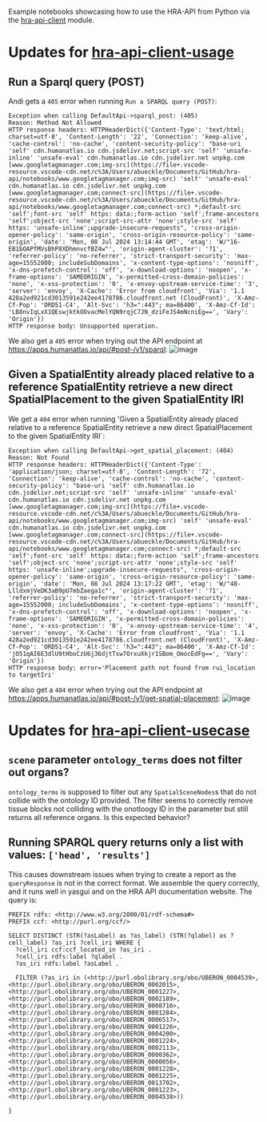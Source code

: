 Example notebooks showcasing how to use the HRA-API from Python via the [hra-api-client](https://pypi.org/project/hra-api-client/) module.

# Updates for [hra-api-client-usage](hra-api-client-usage)

## Run a Sparql query (POST) 
Andi gets a `405` error when running `Run a SPARQL query (POST)`:
```
Exception when calling DefaultApi->sparql_post: (405)
Reason: Method Not Allowed
HTTP response headers: HTTPHeaderDict({'Content-Type': 'text/html; charset=utf-8', 'Content-Length': '22', 'Connection': 'keep-alive', 'cache-control': 'no-cache', 'content-security-policy': "base-uri 'self' cdn.humanatlas.io cdn.jsdelivr.net;script-src 'self' 'unsafe-inline' 'unsafe-eval' cdn.humanatlas.io cdn.jsdelivr.net unpkg.com [www.googletagmanager.com;img-src](https://file+.vscode-resource.vscode-cdn.net/c%3A/Users/abueckle/Documents/GitHub/hra-api/notebooks/www.googletagmanager.com;img-src) 'self' 'unsafe-eval' cdn.humanatlas.io cdn.jsdelivr.net unpkg.com [www.googletagmanager.com;connect-src](https://file+.vscode-resource.vscode-cdn.net/c%3A/Users/abueckle/Documents/GitHub/hra-api/notebooks/www.googletagmanager.com;connect-src) *;default-src 'self';font-src 'self' https: data:;form-action 'self';frame-ancestors 'self';object-src 'none';script-src-attr 'none';style-src 'self' https: 'unsafe-inline';upgrade-insecure-requests", 'cross-origin-opener-policy': 'same-origin', 'cross-origin-resource-policy': 'same-origin', 'date': 'Mon, 08 Jul 2024 13:14:44 GMT', 'etag': 'W/"16-EB1bOAPfMVsBhP8XDhmnvcfBZ4w"', 'origin-agent-cluster': '?1', 'referrer-policy': 'no-referrer', 'strict-transport-security': 'max-age=15552000; includeSubDomains', 'x-content-type-options': 'nosniff', 'x-dns-prefetch-control': 'off', 'x-download-options': 'noopen', 'x-frame-options': 'SAMEORIGIN', 'x-permitted-cross-domain-policies': 'none', 'x-xss-protection': '0', 'x-envoy-upstream-service-time': '3', 'server': 'envoy', 'X-Cache': 'Error from cloudfront', 'Via': '1.1 428a2ed921cd3013591e242ee4178786.cloudfront.net (CloudFront)', 'X-Amz-Cf-Pop': 'ORD51-C4', 'Alt-Svc': 'h3=":443"; ma=86400', 'X-Amz-Cf-Id': 'LB8nvIqLxX1QEswjktkOOvacMelYQN9rqjC7JN_dziFeJS4mNcniEg==', 'Vary': 'Origin'})
HTTP response body: Unsupported operation.
```

We also get a `405` error when trying out the API endpoint at https://apps.humanatlas.io/api/#post-/v1/sparql: 
![image](https://github.com/x-atlas-consortia/hra-api/assets/22821046/8748ca12-f1e0-4b39-83e2-e68819472e13)



## Given a SpatialEntity already placed relative to a reference SpatialEntity retrieve a new direct SpatialPlacement to the given SpatialEntity IRI
We get a `404` error when running 'Given a SpatialEntity already placed relative to a reference SpatialEntity retrieve a new direct SpatialPlacement to the given SpatialEntity IRI`:
```
Exception when calling DefaultApi->get_spatial_placement: (404)
Reason: Not Found
HTTP response headers: HTTPHeaderDict({'Content-Type': 'application/json; charset=utf-8', 'Content-Length': '72', 'Connection': 'keep-alive', 'cache-control': 'no-cache', 'content-security-policy': "base-uri 'self' cdn.humanatlas.io cdn.jsdelivr.net;script-src 'self' 'unsafe-inline' 'unsafe-eval' cdn.humanatlas.io cdn.jsdelivr.net unpkg.com [www.googletagmanager.com;img-src](https://file+.vscode-resource.vscode-cdn.net/c%3A/Users/abueckle/Documents/GitHub/hra-api/notebooks/www.googletagmanager.com;img-src) 'self' 'unsafe-eval' cdn.humanatlas.io cdn.jsdelivr.net unpkg.com [www.googletagmanager.com;connect-src](https://file+.vscode-resource.vscode-cdn.net/c%3A/Users/abueckle/Documents/GitHub/hra-api/notebooks/www.googletagmanager.com;connect-src) *;default-src 'self';font-src 'self' https: data:;form-action 'self';frame-ancestors 'self';object-src 'none';script-src-attr 'none';style-src 'self' https: 'unsafe-inline';upgrade-insecure-requests", 'cross-origin-opener-policy': 'same-origin', 'cross-origin-resource-policy': 'same-origin', 'date': 'Mon, 08 Jul 2024 13:17:22 GMT', 'etag': 'W/"48-LlldxmjVeDK3aB9pU7mbZaega1c"', 'origin-agent-cluster': '?1', 'referrer-policy': 'no-referrer', 'strict-transport-security': 'max-age=15552000; includeSubDomains', 'x-content-type-options': 'nosniff', 'x-dns-prefetch-control': 'off', 'x-download-options': 'noopen', 'x-frame-options': 'SAMEORIGIN', 'x-permitted-cross-domain-policies': 'none', 'x-xss-protection': '0', 'x-envoy-upstream-service-time': '4', 'server': 'envoy', 'X-Cache': 'Error from cloudfront', 'Via': '1.1 428a2ed921cd3013591e242ee4178786.cloudfront.net (CloudFront)', 'X-Amz-Cf-Pop': 'ORD51-C4', 'Alt-Svc': 'h3=":443"; ma=86400', 'X-Amz-Cf-Id': 'jO51qAI6E3dlU9tHboCzU6j36djtTsw7OrxuXkjr1SBom_OmocEdFg==', 'Vary': 'Origin'})
HTTP response body: error='Placement path not found from rui_location to targetIri'
```

We also get a `404` error when trying out the API endpoint at https://apps.humanatlas.io/api/#post-/v1/get-spatial-placement: 
![image](https://github.com/x-atlas-consortia/hra-api/assets/22821046/0e4de29e-1f9b-4241-913f-4245cc394cae)

# Updates for [hra-api-client-usecase](hra-api-client-usecase)

## `scene` parameter `ontology_terms` does not filter out organs?
`ontology_terms` is supposed to filter out any `SpatialSceneNodes`s that do not collide with the ontology ID provided. The filter seems to correctly remove tissue blocks not colliding with the onotloogy ID in the parameter but still returns all reference organs. Is this expected behavior?

## Running SPARQL query returns only a list with values: `['head', 'results']`
This causes downstream issues when trying to create a report as the `queryResponse` is not in the correct format. We assemble the query correctly, and it runs well in yasgui and on the HRA API documentation website. The query is:
```PREFIX rdf: <http://www.w3.org/1999/02/22-rdf-syntax-ns#>
PREFIX rdfs: <http://www.w3.org/2000/01/rdf-schema#>
PREFIX ccf: <http://purl.org/ccf/>

SELECT DISTINCT (STR(?asLabel) as ?as_label) (STR(?qlabel) as ?cell_label) ?as_iri ?cell_iri WHERE {
  ?cell_iri ccf:ccf_located_in ?as_iri .
  ?cell_iri rdfs:label ?qlabel .
  ?as_iri rdfs:label ?asLabel .

  FILTER (?as_iri in (<http://purl.obolibrary.org/obo/UBERON_0004539>, <http://purl.obolibrary.org/obo/UBERON_0002015>, <http://purl.obolibrary.org/obo/UBERON_0001227>, <http://purl.obolibrary.org/obo/UBERON_0002189>, <http://purl.obolibrary.org/obo/UBERON_0008716>, <http://purl.obolibrary.org/obo/UBERON_0001284>, <http://purl.obolibrary.org/obo/UBERON_0006517>, <http://purl.obolibrary.org/obo/UBERON_0001226>, <http://purl.obolibrary.org/obo/UBERON_0004200>, <http://purl.obolibrary.org/obo/UBERON_0001224>, <http://purl.obolibrary.org/obo/UBERON_0002113>, <http://purl.obolibrary.org/obo/UBERON_0000362>, <http://purl.obolibrary.org/obo/UBERON_0000056>, <http://purl.obolibrary.org/obo/UBERON_0001228>, <http://purl.obolibrary.org/obo/UBERON_0001225>, <http://purl.obolibrary.org/obo/UBERON_0013702>, <http://purl.obolibrary.org/obo/UBERON_0001223>, <http://purl.obolibrary.org/obo/UBERON_0004538>))

}
```